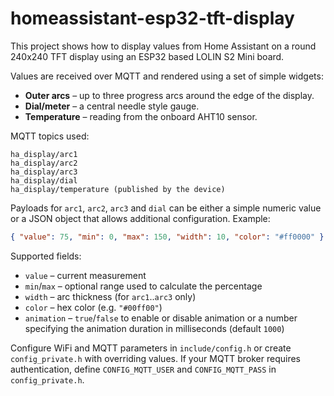 # homeassistant-esp32-tft-display

This project shows how to display values from Home Assistant on a round 240x240 TFT display using an ESP32 based LOLIN S2 Mini board.

Values are received over MQTT and rendered using a set of simple widgets:

* **Outer arcs** – up to three progress arcs around the edge of the display.
* **Dial/meter** – a central needle style gauge.
* **Temperature** – reading from the onboard AHT10 sensor.

MQTT topics used:

```
ha_display/arc1
ha_display/arc2
ha_display/arc3
ha_display/dial
ha_display/temperature (published by the device)
```

Payloads for `arc1`, `arc2`, `arc3` and `dial` can be either a simple numeric
value or a JSON object that allows additional configuration. Example:

```json
{ "value": 75, "min": 0, "max": 150, "width": 10, "color": "#ff0000" }
```

Supported fields:

* `value` – current measurement
* `min`/`max` – optional range used to calculate the percentage
* `width` – arc thickness (for `arc1`..`arc3` only)
* `color` – hex color (e.g. `"#00ff00"`)
* `animation` – `true`/`false` to enable or disable animation or a number
  specifying the animation duration in milliseconds (default `1000`)

Configure WiFi and MQTT parameters in `include/config.h` or create `config_private.h` with overriding values.
If your MQTT broker requires authentication, define `CONFIG_MQTT_USER` and `CONFIG_MQTT_PASS` in `config_private.h`.
